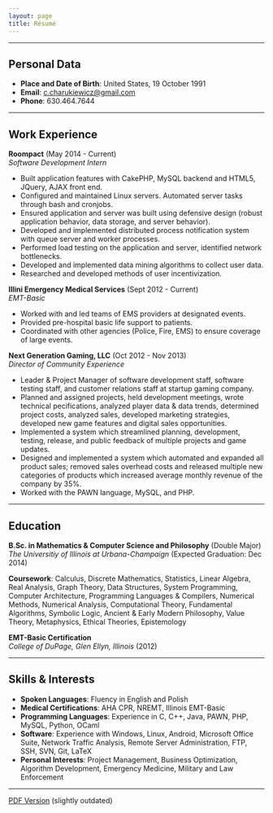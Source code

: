 ```yaml
---
layout: page
title: Résumé
---
```


<hr>

## Personal Data

* **Place and Date of Birth**: United States, 19 October 1991
* **Email**: c.charukiewicz@gmail.com
* **Phone**: 630.464.7644

<hr>

## Work Experience

**Roompact** (May 2014 - Current)<br>
*Software Development Intern*

* Built application features with CakePHP, MySQL backend and HTML5, JQuery, AJAX front end.
* Configured and maintained Linux servers.  Automated server tasks through bash and cronjobs.
* Ensured application and server was built using defensive design (robust application behavior, data storage, and server behavior).
* Developed and implemented distributed process notification system with queue server and worker processes.
* Performed load testing on the application and server, identified network bottlenecks.
* Developed and implemented data mining algorithms to collect user data.
* Researched and developed methods of user incentivization.

**Illini Emergency Medical Services** (Sept 2012 - Current)<br>
*EMT-Basic*

* Worked with and led teams of EMS providers at designated events.
* Provided pre-hospital basic life support to patients.
* Coordinated with other agencies (Police, Fire, EMS) to ensure coverage of large events.

**Next Generation Gaming, LLC** (Oct 2012 - Nov 2013)<br>
*Director of Community Experience*

* Leader & Project Manager of software development staff, software testing staff, and customer relations staff at startup gaming company.
* Planned and assigned projects, held development meetings, wrote technical pecifications, analyzed player data & data trends, determined project costs, analyzed sales, developed marketing strategies, developed new game features and digital sales opportunities.
* Implemented a system which streamlined planning, development, testing, release, and public feedback of multiple projects and game updates.
* Designed and implemented a system which automated and expanded all product sales; removed sales overhead costs and released multiple new categories of products which increased average monthly revenue of the company by 35%.
* Worked with the PAWN language, MySQL, and PHP.

<hr>

## Education

**B.Sc. in Mathematics & Computer Science and Philosophy** (Double Major)<br>
*The Universitiy of Illinois at Urbana-Champaign* (Expected Graduation: Dec 2014)

**Coursework**: Calculus, Discrete Mathematics, Statistics, Linear Algebra, Real Analysis, Graph Theory, Data Structures, System Programming, Computer Architecture, Programming Languages & Compilers, Numerical Methods, Numerical Analysis, Computational Theory, Fundamental Algorithms, Symbolic Logic, Ancient & Early Modern Philosophy, Value Theory, Metaphysics, Ethical Theories, Epistemology

**EMT-Basic Certification**<br>
*College of DuPage, Glen Ellyn, Illinois* (2012)

<hr>

## Skills & Interests

* **Spoken Languages**: Fluency in English and Polish
* **Medical Certifications**: AHA CPR, NREMT, Illinois EMT-Basic
* **Programming Languages**: Experience in C, C++, Java, PAWN, PHP, MySQL, Python, OCaml
* **Software**: Experience with Windows, Linux, Android, Microsoft Office Suite, Network Traffic Analysis, Remote Server Administration, FTP, SSH, SVN, Git, LaTeX
* **Personal Interests**: Project Management, Business Optimization, Algorithm Development, Emergency Medicine, Military and Law Enforcement

<hr>

[PDF Version](/files/charukiewicz_resume.pdf) (slightly outdated)